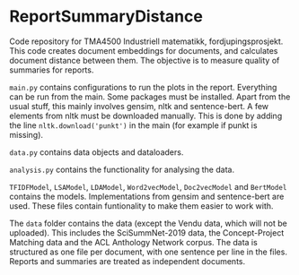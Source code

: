 # ReportSummaryDistance
Code repository for TMA4500 Industriell matematikk, fordjupingsprosjekt. 
This code creates document embeddings for documents, and calculates document distance between them. 
The objective is to measure quality of summaries for reports. 

`main.py` contains configurations to run the plots in the report. Everything can be run from the main. 
Some packages must be installed. Apart from the usual stuff, this mainly involves gensim, nltk and sentence-bert. 
A few elements from nltk must be downloaded manually. This is done by adding the line `nltk.download('punkt')` in the main (for example if punkt is missing). 

`data.py` contains data objects and dataloaders. 

`analysis.py` contains the functionality for analysing the data. 

`TFIDFModel`, `LSAModel`, `LDAModel`, `Word2vecModel`, `Doc2vecModel` and `BertModel` contains the models. Implementations from gensim and sentence-bert are used. These files contain funtionality to make them easier to work with. 

The `data` folder contains the data (except the Vendu data, which will not be uploaded). This includes the SciSummNet-2019 data, the Concept-Project Matching data and the ACL Anthology Network corpus. The data is structured as one file per document, with one sentence per line in the files. Reports and summaries are treated as independent documents. 
